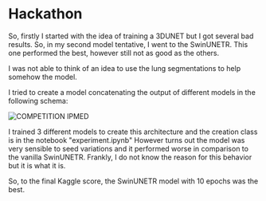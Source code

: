 # Hackathon

So, firstly I started with the idea of training a 3DUNET but I got several bad results.
So, in my second model tentative, I went to the SwinUNETR. This one performed the best, however still not as good as the others.

I was not able to think of an idea to use the lung segmentations to help somehow the model. 

I tried to create a model concatenating the output of different models in the following schema:

![COMPETITION IPMED](https://github.com/mathparracho/PSCC_datachallenge/assets/58774388/d87ad654-631a-4a5a-9657-22fb34e9e356)

I trained 3 different models to create this architecture and the creation class is in the notebook "experiment.ipynb"
However turns out the model was very sensible to seed variations and it performed worse in comparison to the vanilla SwinUNETR. Frankly, I do not know the reason for this behavior but it is what it is.

So, to the final Kaggle score, the SwinUNETR model with 10 epochs was the best.
